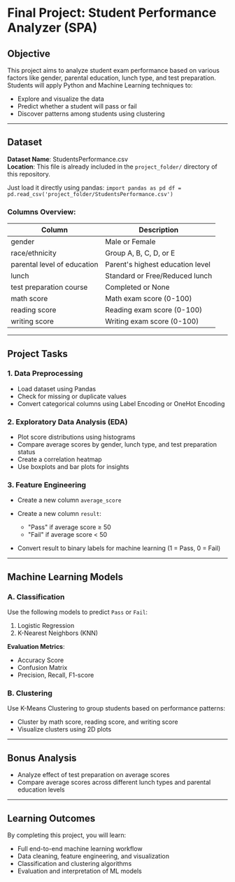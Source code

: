 # Final Project: Student Performance Analyzer (SPA)

## Objective

This project aims to analyze student exam performance based on various factors like gender, parental education, lunch type, and test preparation. Students will apply Python and Machine Learning techniques to:

- Explore and visualize the data
- Predict whether a student will pass or fail
- Discover patterns among students using clustering

---
## Dataset

**Dataset Name**: StudentsPerformance.csv  
**Location**: This file is already included in the `project_folder/` directory of this repository.  

Just load it directly using pandas:
`
import pandas as pd
df = pd.read_csv('project_folder/StudentsPerformance.csv')
`

### Columns Overview:

| Column                     | Description                                |
|----------------------------|--------------------------------------------|
| gender                    | Male or Female                              |
| race/ethnicity            | Group A, B, C, D, or E                      |
| parental level of education | Parent's highest education level         |
| lunch                     | Standard or Free/Reduced lunch              |
| test preparation course   | Completed or None                           |
| math score                | Math exam score (0-100)                     |
| reading score             | Reading exam score (0-100)                  |
| writing score             | Writing exam score (0-100)                  |

---

## Project Tasks

### 1. Data Preprocessing

- Load dataset using Pandas
- Check for missing or duplicate values
- Convert categorical columns using Label Encoding or OneHot Encoding

### 2. Exploratory Data Analysis (EDA)

- Plot score distributions using histograms
- Compare average scores by gender, lunch type, and test preparation status
- Create a correlation heatmap
- Use boxplots and bar plots for insights

### 3. Feature Engineering

- Create a new column `average_score`
- Create a new column `result`:
  - "Pass" if average score ≥ 50
  - "Fail" if average score < 50

- Convert result to binary labels for machine learning (1 = Pass, 0 = Fail)

---

## Machine Learning Models

### A. Classification

Use the following models to predict `Pass` or `Fail`:

1. Logistic Regression
2. K-Nearest Neighbors (KNN)

**Evaluation Metrics**:
- Accuracy Score
- Confusion Matrix
- Precision, Recall, F1-score

### B. Clustering

Use K-Means Clustering to group students based on performance patterns:
- Cluster by math score, reading score, and writing score
- Visualize clusters using 2D plots

---

## Bonus Analysis

- Analyze effect of test preparation on average scores
- Compare average scores across different lunch types and parental education levels

---


## Learning Outcomes

By completing this project, you will learn:
- Full end-to-end machine learning workflow
- Data cleaning, feature engineering, and visualization
- Classification and clustering algorithms
- Evaluation and interpretation of ML models
